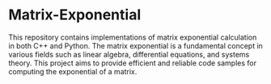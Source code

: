 # Matrix-Exponential
This repository contains implementations of matrix exponential calculation in both C++ and Python. The matrix exponential is a fundamental concept in various fields such as linear algebra, differential equations, and systems theory. This project aims to provide efficient and reliable code samples for computing the exponential of a matrix.
